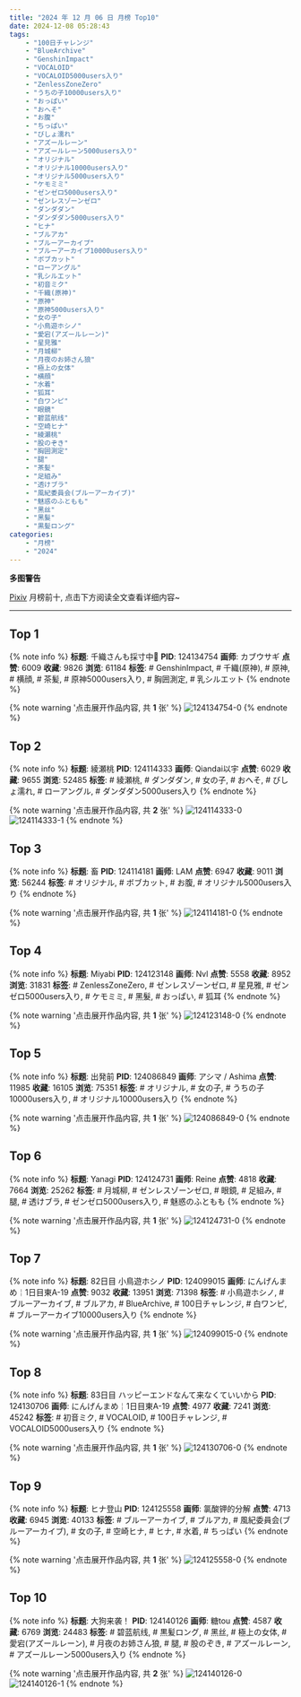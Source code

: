 ```yaml
---
title: "2024 年 12 月 06 日 月榜 Top10"
date: 2024-12-08 05:28:43
tags:
    - "100日チャレンジ"
    - "BlueArchive"
    - "GenshinImpact"
    - "VOCALOID"
    - "VOCALOID5000users入り"
    - "ZenlessZoneZero"
    - "うちの子10000users入り"
    - "おっぱい"
    - "おへそ"
    - "お腹"
    - "ちっぱい"
    - "びしょ濡れ"
    - "アズールレーン"
    - "アズールレーン5000users入り"
    - "オリジナル"
    - "オリジナル10000users入り"
    - "オリジナル5000users入り"
    - "ケモミミ"
    - "ゼンゼロ5000users入り"
    - "ゼンレスゾーンゼロ"
    - "ダンダダン"
    - "ダンダダン5000users入り"
    - "ヒナ"
    - "ブルアカ"
    - "ブルーアーカイブ"
    - "ブルーアーカイブ10000users入り"
    - "ボブカット"
    - "ローアングル"
    - "乳シルエット"
    - "初音ミク"
    - "千織(原神)"
    - "原神"
    - "原神5000users入り"
    - "女の子"
    - "小鳥遊ホシノ"
    - "愛宕(アズールレーン)"
    - "星見雅"
    - "月城柳"
    - "月夜のお姉さん狼"
    - "極上の女体"
    - "横顔"
    - "水着"
    - "狐耳"
    - "白ワンピ"
    - "眼鏡"
    - "碧蓝航线"
    - "空崎ヒナ"
    - "綾瀬桃"
    - "股のぞき"
    - "胸囲測定"
    - "腿"
    - "茶髪"
    - "足組み"
    - "透けブラ"
    - "風紀委員会(ブルーアーカイブ)"
    - "魅惑のふともも"
    - "黑丝"
    - "黑髮"
    - "黒髪ロング"
categories:
    - "月榜"
    - "2024"
---
```


<i class="fa fa-triangle-exclamation"></i>**多图警告**<i class="fa fa-triangle-exclamation"></i>

[Pixiv](https://www.pixiv.net/) 月榜前十, 点击下方阅读全文查看详细内容~

<!-- more -->

---

## Top 1

{% note info %}
**标题**: 千織さんも採寸中📏
**PID**: 124134754 **画师**: カブウサギ
**点赞**: 6009 **收藏**: 9826 **浏览**: 61184
**标签**: # GenshinImpact, # 千織(原神), # 原神, # 横顔, # 茶髪, # 原神5000users入り, # 胸囲測定, # 乳シルエット
{% endnote %}

{% note warning '点击展开作品内容, 共 **1** 张' %}
![124134754-0](https://i.pixiv.re/img-original/img/2024/11/09/18/37/36/124134754_p0.jpg)
{% endnote %}

## Top 2

{% note info %}
**标题**: 綾瀬桃
**PID**: 124114333 **画师**: Qiandai以宇
**点赞**: 6029 **收藏**: 9655 **浏览**: 52485
**标签**: # 綾瀬桃, # ダンダダン, # 女の子, # おへそ, # びしょ濡れ, # ローアングル, # ダンダダン5000users入り
{% endnote %}

{% note warning '点击展开作品内容, 共 **2** 张' %}
![124114333-0](https://i.pixiv.re/img-original/img/2024/11/09/00/00/30/124114333_p0.png)
![124114333-1](https://i.pixiv.re/img-original/img/2024/11/09/00/00/30/124114333_p1.png)
{% endnote %}

## Top 3

{% note info %}
**标题**: 畜
**PID**: 124114181 **画师**: LAM
**点赞**: 6947 **收藏**: 9011 **浏览**: 56244
**标签**: # オリジナル, # ボブカット, # お腹, # オリジナル5000users入り
{% endnote %}

{% note warning '点击展开作品内容, 共 **1** 张' %}
![124114181-0](https://i.pixiv.re/img-original/img/2024/11/09/00/00/04/124114181_p0.jpg)
{% endnote %}

## Top 4

{% note info %}
**标题**: Miyabi
**PID**: 124123148 **画师**: Nvl
**点赞**: 5558 **收藏**: 8952 **浏览**: 31831
**标签**: # ZenlessZoneZero, # ゼンレスゾーンゼロ, # 星見雅, # ゼンゼロ5000users入り, # ケモミミ, # 黑髮, # おっぱい, # 狐耳
{% endnote %}

{% note warning '点击展开作品内容, 共 **1** 张' %}
![124123148-0](https://i.pixiv.re/img-original/img/2024/11/09/09/00/54/124123148_p0.png)
{% endnote %}

## Top 5

{% note info %}
**标题**: 出発前
**PID**: 124086849 **画师**: アシマ / Ashima
**点赞**: 11985 **收藏**: 16105 **浏览**: 75351
**标签**: # オリジナル, # 女の子, # うちの子10000users入り, # オリジナル10000users入り
{% endnote %}

{% note warning '点击展开作品内容, 共 **1** 张' %}
![124086849-0](https://i.pixiv.re/img-original/img/2024/11/08/00/00/17/124086849_p0.png)
{% endnote %}

## Top 6

{% note info %}
**标题**: Yanagi
**PID**: 124124731 **画师**: Reine
**点赞**: 4818 **收藏**: 7664 **浏览**: 25262
**标签**: # 月城柳, # ゼンレスゾーンゼロ, # 眼鏡, # 足組み, # 腿, # 透けブラ, # ゼンゼロ5000users入り, # 魅惑のふともも
{% endnote %}

{% note warning '点击展开作品内容, 共 **1** 张' %}
![124124731-0](https://i.pixiv.re/img-original/img/2024/11/09/10/43/06/124124731_p0.jpg)
{% endnote %}

## Top 7

{% note info %}
**标题**: 82日目 小鳥遊ホシノ
**PID**: 124099015 **画师**: にんげんまめ￤1日目東A-19
**点赞**: 9032 **收藏**: 13951 **浏览**: 71398
**标签**: # 小鳥遊ホシノ, # ブルーアーカイブ, # ブルアカ, # BlueArchive, # 100日チャレンジ, # 白ワンピ, # ブルーアーカイブ10000users入り
{% endnote %}

{% note warning '点击展开作品内容, 共 **1** 张' %}
![124099015-0](https://i.pixiv.re/img-original/img/2024/11/08/13/58/53/124099015_p0.png)
{% endnote %}

## Top 8

{% note info %}
**标题**: 83日目 ハッピーエンドなんて来なくていいから
**PID**: 124130706 **画师**: にんげんまめ￤1日目東A-19
**点赞**: 4977 **收藏**: 7241 **浏览**: 45242
**标签**: # 初音ミク, # VOCALOID, # 100日チャレンジ, # VOCALOID5000users入り
{% endnote %}

{% note warning '点击展开作品内容, 共 **1** 张' %}
![124130706-0](https://i.pixiv.re/img-original/img/2024/11/09/15/51/35/124130706_p0.png)
{% endnote %}

## Top 9

{% note info %}
**标题**: ヒナ登山
**PID**: 124125558 **画师**: 氯酸钾的分解
**点赞**: 4713 **收藏**: 6945 **浏览**: 40133
**标签**: # ブルーアーカイブ, # ブルアカ, # 風紀委員会(ブルーアーカイブ), # 女の子, # 空崎ヒナ, # ヒナ, # 水着, # ちっぱい
{% endnote %}

{% note warning '点击展开作品内容, 共 **1** 张' %}
![124125558-0](https://i.pixiv.re/img-original/img/2024/11/09/11/31/47/124125558_p0.jpg)
{% endnote %}

## Top 10

{% note info %}
**标题**: 大狗来袭！
**PID**: 124140126 **画师**: 糖tou
**点赞**: 4587 **收藏**: 6769 **浏览**: 24483
**标签**: # 碧蓝航线, # 黒髪ロング, # 黑丝, # 極上の女体, # 愛宕(アズールレーン), # 月夜のお姉さん狼, # 腿, # 股のぞき, # アズールレーン, # アズールレーン5000users入り
{% endnote %}

{% note warning '点击展开作品内容, 共 **2** 张' %}
![124140126-0](https://i.pixiv.re/img-original/img/2024/11/09/21/35/23/124140126_p0.jpg)
![124140126-1](https://i.pixiv.re/img-original/img/2024/11/09/21/35/23/124140126_p1.jpg)
{% endnote %}
